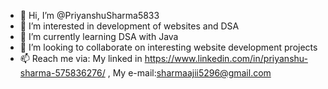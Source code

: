 - 👋 Hi, I’m @PriyanshuSharma5833
- 👀 I’m interested in development of websites and DSA 
- 🌱 I’m currently learning DSA with Java
- 💞️ I’m looking to collaborate on interesting website development projects
- 📫 Reach me via: My linked in https://www.linkedin.com/in/priyanshu-sharma-575836276/ , My e-mail:sharmaajii5296@gmail.com
<!---
PriyanshuSharma5833/PriyanshuSharma5833 is a ✨ special ✨ repository because its `README.md` (this file) appears on your GitHub profile.
You can click the Preview link to take a look at your changes.
--->
